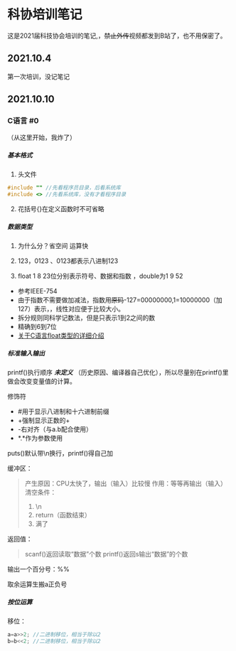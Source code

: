 # 科协培训笔记

这是2021届科技协会培训的笔记,，~~禁止外传~~视频都发到B站了，也不用保密了。

## 2021.10.4

 第一次培训，没记笔记

## 2021.10.10

### **C语言 #0**

（从这里开始，我炸了）

##### 基本格式

1. 头文件
```c
#include ""	//先看程序员目录，后看系统库
#include <>	//先看系统库，没有才看程序目录
```

2. 花括号{}在定义函数时不可省略

##### 数据类型 

1. 为什么分？省空间 运算快  

2. 123，0123 、0123都表示八进制123

3. float 1 8 23位分别表示符号、数据和指数 ，double为1 9 52

+ 参考IEEE-754
+ 由于指数不需要做加减法，指数用~~原码~~-127=00000000,1=10000000（加127）表示，，线性对应便于比较大小。
+ 拆分规则同科学记数法，但是只表示1到2之间的数
+ 精确到6到7位
+ [关于C语言float类型的详细介绍](https://blog.csdn.net/hzw05103020/article/details/50626076?utm_source=app&app_version=4.16.0&code=app_1562916241&uLinkId=usr1mkqgl919blen)

##### 标准输入输出

printf()执行顺序  ***未定义*** （历史原因、编译器自己优化），所以尽量别在printf()里做会改变变量值的计算。

修饰符
+ #用于显示八进制和十六进制前缀
+ +强制显示正数的+
+ -右对齐（与a.b配合使用）
+ \*.\*作为参数使用

puts()默认带\n换行，printf()得自己加

缓冲区：
> 产生原因：CPU太快了，输出（输入）比较慢
> 作用：等等再输出（输入）
> 清空条件：
>
> 1. \n
> 2. return（函数结束）
> 3. 满了

返回值：
> scanf()返回读取“数据”个数
> printf()返回s输出“数据”的个数

输出一个百分号：%%

取余运算生搬a正负号

#####  按位运算

移位：

```c
a=a>>2;	//二进制移位，相当于除以2
b=b<<2;	//二进制移位，相当于除以2
```



